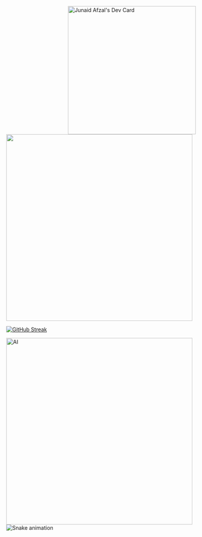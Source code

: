 <a href="https://app.daily.dev/ImJunaidAfzal"><img align="right" src="https://api.daily.dev/devcards/d639079782a949158f0f1784f39bf870.png?r=9wo" width="340" alt="Junaid Afzal's Dev Card"/></a> 

<img src="https://github-readme-stats.vercel.app/api?username=imjunaidafzal&show_icons=true&theme=dark" width="495">


[![GitHub Streak](https://github-readme-streak-stats.herokuapp.com?user=imjunaidafzal&theme=dark&ring=DD2727)](https://git.io/streak-stats)

<img align="left" src="https://github.com/imJunaidAfzal/imJunaidAfzal/blob/main/Ai_.gif" width="495" alt="AI"/> 


![Snake animation](https://github.com/imJunaidAfzal/imJunaidAfzal/blob/output/github-contribution-grid-snake.svg)
